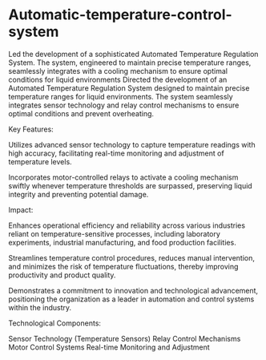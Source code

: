 # Automatic-temperature-control-system
Led the development of a sophisticated Automated Temperature Regulation System. The system, engineered to maintain precise temperature ranges, seamlessly integrates with a cooling mechanism to ensure optimal conditions for liquid environments
Directed the development of an Automated Temperature Regulation System designed to maintain precise temperature ranges for liquid environments. The system seamlessly integrates sensor technology and relay control mechanisms to ensure optimal conditions and prevent overheating.

Key Features:

Utilizes advanced sensor technology to capture temperature readings with high accuracy, facilitating real-time monitoring and adjustment of temperature levels.

Incorporates motor-controlled relays to activate a cooling mechanism swiftly whenever temperature thresholds are surpassed, preserving liquid integrity and preventing potential damage.

Impact:

Enhances operational efficiency and reliability across various industries reliant on temperature-sensitive processes, including laboratory experiments, industrial manufacturing, and food production facilities.

Streamlines temperature control procedures, reduces manual intervention, and minimizes the risk of temperature fluctuations, thereby improving productivity and product quality.

Demonstrates a commitment to innovation and technological advancement, positioning the organization as a leader in automation and control systems within the industry.

Technological Components:

Sensor Technology (Temperature Sensors)
Relay Control Mechanisms
Motor Control Systems
Real-time Monitoring and Adjustment
